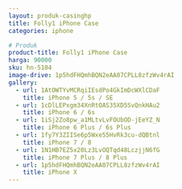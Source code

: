 ```yaml
---
layout: produk-casinghp
title: Folly1 iPhone Case
categories: iphone

# Produk
product-title: Folly1 iPhone Case
harga: 90000
sku: hn-5104
image-drive: 1p5hdFHQmhBQN2eAA07CPLL8zfzWv4rAI
gallery:
  - url: 1AtOWTYvMCRqiIEsdPo4GkImDcWXlCDaF
    title: iPhone 5 / 5s / SE
  - url: 1cDlLEPxgm34XnRtOAS35XD5SvQnkHAu2
    title: iPhone 6 / 6s
  - url: 1iSj2Zo8pw_a1MLtvLvFOUbOD-jEeYZ_N
    title: iPhone 6 Plus / 6s Plus
  - url: 1fy7Y3ZIISe6p5Wxe55HvRk3cu-dQBtnl
    title: iPhone 7 / 8
  - url: 1N1HB7EZ5x20Lz3LvOQTqd48LczjjN6fG
    title: iPhone 7 Plus / 8 Plus
  - url: 1p5hdFHQmhBQN2eAA07CPLL8zfzWv4rAI
    title: iPhone X
---
```

